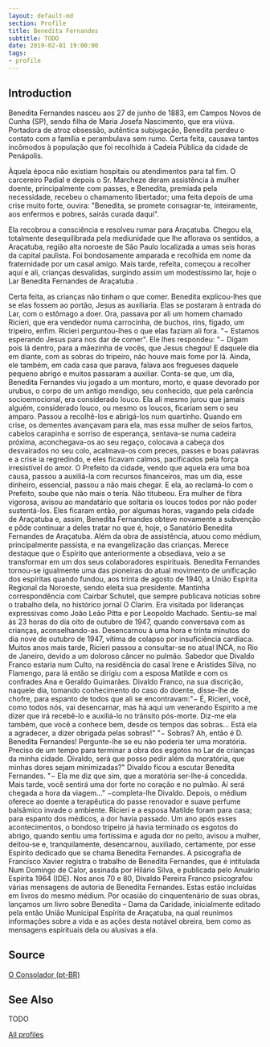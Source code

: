 ```yaml
---
layout: default-md
section: Profile
title: Benedita Fernandes
subtitle: TODO
date: 2019-02-01 19:00:00
tags: 
- profile
---
```


## Introduction
Benedita Fernandes nasceu aos 27 de junho de 1883, em Campos Novos de Cunha (SP), sendo filha de Maria Josefa Nascimento, que era viúva. Portadora de atroz obsessão, autêntica subjugação, Benedita perdeu o contato com a família e perambulava sem rumo. Certa feita, causava tantos incômodos à população que foi recolhida à Cadeia Pública da cidade de Penápolis. 

Àquela época não existiam hospitais ou atendimentos para tal fim. O carcereiro Padial e depois o Sr. Marcheze deram assistência à mulher doente, principalmente com passes, e Benedita, premiada pela necessidade, recebeu o chamamento libertador; uma feita depois de uma crise muito forte, ouvira: "Benedita, se promete consagrar-te, inteiramente, aos enfermos e pobres, sairás curada daqui".

Ela recobrou a consciência e resolveu rumar para Araçatuba. Chegou ela, totalmente desequilibrada pela mediunidade que lhe aflorava os sentidos, a Araçatuba, região alta noroeste de São Paulo localizada a umas seis horas da capital paulista. Foi bondosamente amparada e recolhida em nome da fraternidade por um casal amigo. Mais tarde, refeita, começou a recolher aqui e ali, crianças desvalidas, surgindo assim um modestíssimo lar, hoje o Lar Benedita Fernandes de Araçatuba .

Certa feita, as crianças não tinham o que comer. Benedita explicou-lhes que se elas fossem ao portão, Jesus as auxiliaria. Elas se postaram à entrada do Lar, com o estômago a doer. Ora, passava por ali um homem chamado Ricieri, que era vendedor numa carrocinha, de buchos, rins, fígado, um tripeiro, enfim. Ricieri perguntou-lhes o que elas faziam ali fora. "− Estamos esperando Jesus para nos dar de comer". Ele lhes respondeu: "− Digam pois lá dentro, para a mãezinha de vocês, que Jesus chegou! E daquele dia em diante, com as sobras do tripeiro, não houve mais fome por lá. Ainda, ele também, em cada casa que parava, falava aos fregueses daquele pequeno abrigo e muitos passaram a auxiliar.
Conta-se que, um dia, Benedita Fernandes viu jogado a um monturo, morto, e quase devorado por urubus, o corpo de um antigo mendigo, seu conhecido, que pela carência socioemocional, era considerado louco. Ela ali mesmo jurou que jamais alguém, considerado louco, ou mesmo os loucos, ficariam sem o seu amparo. Passou a recolhê-los e abrigá-los num quartinho. Quando em crise, os dementes avançavam para ela, mas essa mulher de seios fartos, cabelos carapinha e sorriso de esperança, sentava-se numa cadeira próxima, aconchegava-os ao seu regaço, colocava a cabeça dos desvairados no seu colo, acalmava-os com preces, passes e boas palavras e a crise ia regredindo, e eles ficavam calmos, pacificados pela força irresistível do amor.
O Prefeito da cidade, vendo que aquela era uma boa causa, passou a auxiliá-la com recursos financeiros, mas um dia, esse dinheiro, essencial, passou a não mais chegar. E ela, ao reclamá-lo com o Prefeito, soube que não mais o teria. Não titubeou. Era mulher de fibra vigorosa, avisou ao mandatário que soltaria os loucos todos por não poder sustentá-los. Eles ficaram então, por algumas horas, vagando pela cidade de Araçatuba e, assim, Benedita Fernandes obteve novamente a subvenção e pôde continuar a deles tratar no que é, hoje, o Sanatório Benedita Fernandes de Araçatuba. Além da obra de assistência, atuou como médium, principalmente passista, e na evangelização das crianças.
Merece destaque que o Espírito que anteriormente a obsediava, veio a se transformar em um dos seus colaboradores espirituais.  Benedita Fernandes tornou-se igualmente uma das pioneiras do atual movimento de unificação dos espíritas quando fundou, aos trinta de agosto de 1940, a União Espírita Regional da Noroeste, sendo eleita sua presidente.
Mantinha correspondência com Cairbar Schutel, que sempre publicava notícias sobre o trabalho dela, no histórico jornal O Clarim. Era visitada por lideranças expressivas como João Leão Pitta e por Leopoldo Machado. Sentiu-se mal às 23 horas do dia oito de outubro de 1947, quando conversava com as crianças, aconselhando-as. Desencarnou à uma hora e trinta minutos do dia nove de outubro de 1947, vítima de colapso por insuficiência cardíaca. Muitos anos mais tarde, Ricieri passou a consultar-se no atual INCA, no Rio de Janeiro, devido a um doloroso câncer no pulmão.
Sabedor que Divaldo Franco estaria num Culto, na residência do casal Irene e Aristides Silva, no Flamengo, para lá então se dirigiu com a esposa Matilde e com os confrades Ana e Geraldo Guimarães. Divaldo Franco, na sua discrição, naquele dia, tomando conhecimento do caso do doente, disse-lhe de chofre, para espanto de todos que ali se encontravam:"− É, Ricieri, você, como todos nós, vai desencarnar, mas há aqui um venerando Espírito a me dizer que irá recebê-lo e auxiliá-lo no trânsito pós-morte. Diz-me ela também, que você a conhece bem, desde os tempos das sobras... Está ela a agradecer, a dizer obrigada pelas sobras!" "− Sobras? Ah, então é D. Benedita Fernandes! Pergunte-lhe se eu não poderia ter uma moratória. Preciso de um tempo para terminar a obra dos esgotos no Lar de crianças da minha cidade. Divaldo, será que posso pedir além da moratória, que minhas dores sejam minimizadas?" Divaldo ficou a escutar Benedita Fernandes. "− Ela me diz que sim, que a moratória ser-lhe-á concedida. Mais tarde, você sentirá uma dor forte no coração e no pulmão. Aí será chegada a hora da viagem..." −completa-lhe Divaldo. Depois, o médium oferece ao doente a terapêutica do passe renovador e suave perfume balsâmico invade o ambiente. Ricieri e a esposa Matilde foram para casa; para espanto dos médicos, a dor havia passado. Um ano após esses acontecimentos, o bondoso tripeiro já havia terminado os esgotos do abrigo, quando sentiu uma fortíssima e aguda dor no peito, avisou a mulher, deitou-se e, tranquilamente, desencarnou, auxiliado, certamente, por esse Espírito dedicado que se chama Benedita Fernandes. A psicografia de Francisco Xavier registra o trabalho de Benedita Fernandes, que é intitulada Num Domingo de Calor, assinada por Hilário Silva, e publicada pelo Anuário Espírita 1964 (IDE).
Nos anos 70 e 80, Divaldo Pereira Franco psicografou várias mensagens de autoria de Benedita Fernandes. Estas estão incluídas em livros do mesmo médium. Por ocasião do cinquentenário de suas obras, lançamos um livro sobre Benedita – Dama da Caridade, inicialmente editado pela então União Municipal Espírita de Araçatuba, na qual reunimos informações sobre a vida e as ações desta notável obreira, bem como as mensagens espirituais dela ou alusivas a ela. 

## Source
[O Consolador (pt-BR)](http://www.oconsolador.com.br/linkfixo/biografias/beneditafernandes.html)

## See Also
TODO

<a href="/profiles" class="button">All profiles</a>
